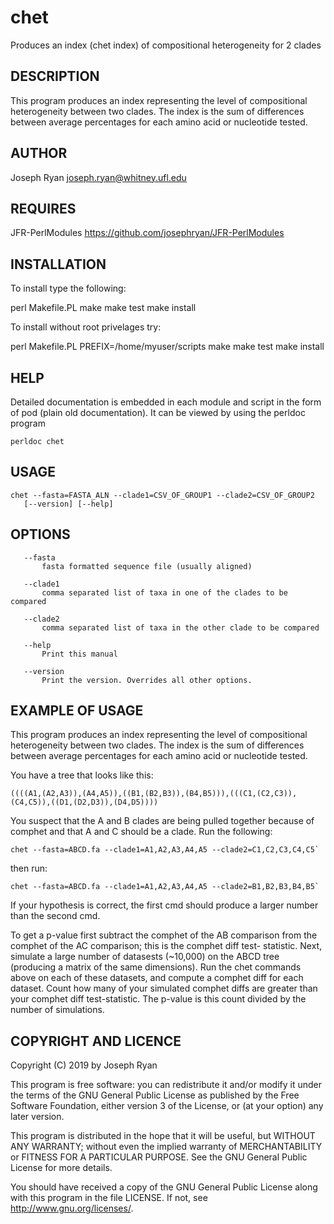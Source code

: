 # chet
Produces an index (chet index) of compositional heterogeneity for 2 clades

DESCRIPTION
------------

This program produces an index representing the level of compositional
heterogeneity between two clades. The index is the sum of differences
between average percentages for each amino acid or nucleotide tested.

AUTHOR
------------

Joseph Ryan <joseph.ryan@whitney.ufl.edu>

REQUIRES
------------

JFR-PerlModules
https://github.com/josephryan/JFR-PerlModules

INSTALLATION
------------

To install type the following:

   perl Makefile.PL
   make
   make test
   make install
   
To install without root privelages try:

   perl Makefile.PL PREFIX=/home/myuser/scripts
   make
   make test
   make install

HELP
------------

Detailed documentation is embedded in each module and script in the form of pod (plain old documentation). It can be viewed by using the perldoc program

    perldoc chet

USAGE
------------

    chet --fasta=FASTA_ALN --clade1=CSV_OF_GROUP1 --clade2=CSV_OF_GROUP2
       [--version] [--help]

OPTIONS
------------

       --fasta
           fasta formatted sequence file (usually aligned)

       --clade1
           comma separated list of taxa in one of the clades to be compared

       --clade2
           comma separated list of taxa in the other clade to be compared

       --help
           Print this manual

       --version
           Print the version. Overrides all other options.

EXAMPLE OF USAGE
------------

This program produces an index representing the level of compositional
heterogeneity between two clades. The index is the sum of differences
between average percentages for each amino acid or nucleotide tested.

You have a tree that looks like this:

    ((((A1,(A2,A3)),(A4,A5)),((B1,(B2,B3)),(B4,B5))),(((C1,(C2,C3)),(C4,C5)),((D1,(D2,D3)),(D4,D5))))

You suspect that the A and B clades are being pulled together because
of comphet and that A and C should be a clade. Run the following:

    chet --fasta=ABCD.fa --clade1=A1,A2,A3,A4,A5 --clade2=C1,C2,C3,C4,C5`

then run:

    chet --fasta=ABCD.fa --clade1=A1,A2,A3,A4,A5 --clade2=B1,B2,B3,B4,B5`

If your hypothesis is correct, the first cmd should produce a larger number than the second cmd.

To get a p-value first subtract the comphet of the AB comparison from
the comphet of the AC comparison; this is the comphet diff test-
statistic. Next, simulate a large number of datasests (~10,000) on the
ABCD tree (producing a matrix of the same dimensions). Run the chet
commands above on each of these datasets, and compute a comphet diff
for each dataset. Count how many of your simulated comphet diffs are
greater than your comphet diff test-statistic. The p-value is this
count divided by the number of simulations.

COPYRIGHT AND LICENCE
------------

Copyright (C) 2019 by Joseph Ryan

This program is free software: you can redistribute it and/or modify
it under the terms of the GNU General Public License as published by
the Free Software Foundation, either version 3 of the License, or
(at your option) any later version.

This program is distributed in the hope that it will be useful,
but WITHOUT ANY WARRANTY; without even the implied warranty of
MERCHANTABILITY or FITNESS FOR A PARTICULAR PURPOSE.  See the
GNU General Public License for more details.

You should have received a copy of the GNU General Public License
along with this program in the file LICENSE.  If not, see
http://www.gnu.org/licenses/.



